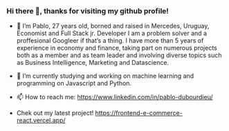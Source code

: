 ### Hi there 👋, thanks for visiting my github profile!


- 🔭 I’m Pablo, 27 years old, borned and raised in Mercedes, Uruguay, Economist and Full Stack jr. Developer
I am a problem solver and a proffesional Googleer if that’s a thing.
I have more than 5 years of experience in economy and finance, taking part on numerous projects both as a member and as team leader and involving diverse topics such as Business Intelligence, Marketing and Datascience.

- 🌱 I’m currently studying and working on machine learning and programming on Javascript and Python.
- 📫 How to reach me:   https://www.linkedin.com/in/pablo-dubourdieu/ 

- Chek out my latest project! https://frontend-e-commerce-react.vercel.app/
